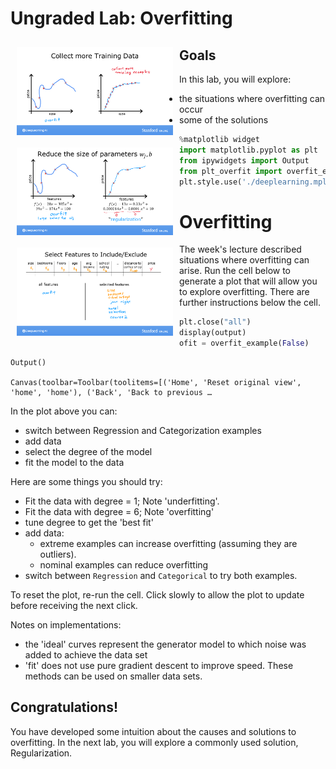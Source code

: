 # Ungraded Lab:  Overfitting 

<img align="left" src="../../resources/images/C1_W3_Overfitting_a.png"     style=" width:250px; padding: 10px; " >
<img align="left" src="../../resources/images/C1_W3_Overfitting_b.png"     style=" width:250px; padding: 10px; " >

<img align="left" src="../../resources/images/C1_W3_Overfitting_c.png"     style=" width:250px; padding: 10px; " >

## Goals
In this lab, you will explore:
- the situations where overfitting can occur
- some of the solutions


```python
%matplotlib widget
import matplotlib.pyplot as plt
from ipywidgets import Output
from plt_overfit import overfit_example, output
plt.style.use('./deeplearning.mplstyle')
```

# Overfitting
The week's lecture described situations where overfitting can arise. Run the cell below to generate a plot that will allow you to explore overfitting. There are further instructions below the cell.


```python
plt.close("all")
display(output)
ofit = overfit_example(False)

```
    Output()

    Canvas(toolbar=Toolbar(toolitems=[('Home', 'Reset original view', 'home', 'home'), ('Back', 'Back to previous …


In the plot above you can:
- switch between Regression and Categorization examples
- add data
- select the degree of the model
- fit the model to the data  

Here are some things you should try:
- Fit the data with degree = 1; Note 'underfitting'.
- Fit the data with degree = 6; Note 'overfitting'
- tune degree to get the 'best fit'
- add data:
    - extreme examples can increase overfitting (assuming they are outliers).
    - nominal examples can reduce overfitting
- switch between `Regression` and `Categorical` to try both examples.

To reset the plot, re-run the cell. Click slowly to allow the plot to update before receiving the next click.

Notes on implementations:
- the 'ideal' curves represent the generator model to which noise was added to achieve the data set
- 'fit' does not use pure gradient descent to improve speed. These methods can be used on smaller data sets. 

## Congratulations!
You have developed some intuition about the causes and solutions to overfitting. In the next lab, you will explore a commonly used solution, Regularization.


```python

```
